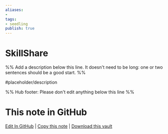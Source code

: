 ```yaml
---
aliases: 
- 
tags:
- seedling
publish: true
---
```


# SkillShare

%% Add a description below this line. It doesn't need to be long: one or two sentences should be a good start. %%

#placeholder/description 

%% Hub footer: Please don't edit anything below this line %%

# This note in GitHub

<span class="git-footer">[Edit In GitHub](https://github.dev/obsidian-community/obsidian-hub/blob/main/06%20-%20Inbox/SkillShare.md "git-hub-edit-note") | [Copy this note](https://raw.githubusercontent.com/obsidian-community/obsidian-hub/main/06%20-%20Inbox/SkillShare.md "git-hub-copy-note") | [Download this vault](https://github.com/obsidian-community/obsidian-hub/archive/refs/heads/main.zip "git-hub-download-vault") </span>